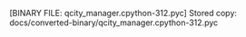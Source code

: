 [BINARY FILE: qcity_manager.cpython-312.pyc]
Stored copy: docs/converted-binary/qcity_manager.cpython-312.pyc
